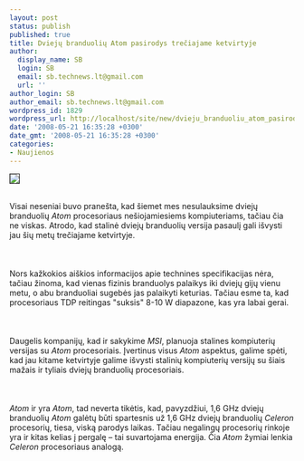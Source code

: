 ```yaml
---
layout: post
status: publish
published: true
title: Dviejų branduolių Atom pasirodys trečiajame ketvirtyje
author:
  display_name: SB
  login: SB
  email: sb.technews.lt@gmail.com
  url: ''
author_login: SB
author_email: sb.technews.lt@gmail.com
wordpress_id: 1829
wordpress_url: http://localhost/site/new/dvieju_branduoliu_atom_pasirodys_treciajame_ketvirtyje/
date: '2008-05-21 16:35:28 +0300'
date_gmt: '2008-05-21 16:35:28 +0300'
categories:
- Naujienos
---
```

<div class="imgright"><img src="http://img53.imageshack.us/img53/851/atomlogouq8.png" border="1"></div>
<p><br>Visai neseniai buvo pranešta, kad šiemet mes nesulauksime dviejų branduolių <i>Atom</i> procesoriaus nešiojamiesiems kompiuteriams, tačiau čia ne viskas. Atrodo, kad stalinė dviejų branduolių versija pasaulį gali išvysti jau šių metų trečiajame ketvirtyje.<br />
<br><br />
<br>Nors kažkokios aiškios informacijos apie technines specifikacijas nėra, tačiau žinoma, kad vienas fizinis branduolys palaikys iki dviejų gijų vienu metu, o abu branduoliai sugebės jas palaikyti keturias. Tačiau esme ta, kad procesoriaus TDP reitingas &quot;suksis&quot; 8-10 W diapazone, kas yra labai gerai.<br />
<br><br />
<br>Daugelis kompanijų, kad ir sakykime <i>MSI</i>, planuoja stalines kompiuterių versijas su <i>Atom</i> procesoriais. Įvertinus visus <i>Atom</i> aspektus, galime spėti, kad jau kitame ketvirtyje galime išvysti stalinių kompiuterių versijų su šiais mažais ir tyliais dviejų branduolių procesoriais.<br />
<br><br />
<br><i>Atom</i> ir yra <i>Atom</i>, tad neverta tikėtis, kad, pavyzdžiui, 1,6 GHz dviejų branduolių <i>Atom</i> galėtų būti spartesnis už 1,6 GHz dviejų branduolių <i>Celeron</i> procesorių, tiesa, viską parodys laikas. Tačiau negalingų procesorių rinkoje yra ir kitas kelias į pergalę – tai suvartojama energija. Čia <i>Atom</i> žymiai lenkia <i>Celeron</i> procesoriaus analogą.<br />
<br></p>
